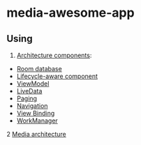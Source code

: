 # media-awesome-app
## Using
1. [Architecture components](https://developer.android.com/topic/libraries/architecture):
- [Room database](https://developer.android.com/jetpack/androidx/releases/room)
- [Lifecycle-aware component](https://developer.android.com/topic/libraries/architecture/lifecycle)
- [ViewModel](https://developer.android.com/topic/libraries/architecture/viewmodel)
- [LiveData](https://developer.android.com/topic/libraries/architecture/livedata)
- [Paging](https://developer.android.com/topic/libraries/architecture/paging/)
- [Navigation](https://developer.android.com/guide/navigation/)
- [View Binding](https://developer.android.com/topic/libraries/view-binding)
- [WorkManager](https://developer.android.com/topic/libraries/architecture/workmanager/)

2 [Media architecture](https://developer.android.com/guide/topics/media-apps/media-apps-overview)

